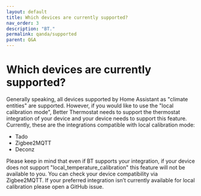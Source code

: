 ```yaml
---
layout: default
title: Which devices are currently supported?
nav_order: 3
description: "BT."
permalink: qanda/supported
parent: Q&A
---
```


# Which devices are currently supported?

Generally speaking, all devices supported by Home Assistant as "climate  entities" are supported. 
However, if you would like to use the "local calibration mode", Better Thermostat needs to support the thermostat integration of your device and your device needs to support this feature.
Currently, these are the integrations compatible with local calibration mode:

- Tado
- Zigbee2MQTT
- Deconz

Please keep in mind that even if BT supports your integration, if your device does not support "local_temperature_calibration" this feature will not be available to you. You can check your device compatibility via Zigbee2MQTT.
If your preferred integration isn’t currently available for local calibration please open a GitHub issue.
